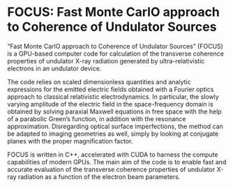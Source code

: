 # FOCUS: Fast Monte CarlO approach to Coherence of Undulator Sources

“Fast Monte CarlO approach to Coherence of Undulator Sources” (FOCUS) is a GPU-based computer code for calculation of the transverse coherence properties of undulator X-ray radiation generated by ultra-relativistic electrons in an undulator device.

The code relies on scaled dimensionless quantities and analytic expressions for the emitted electric fields obtained with a Fourier optics approach to classical relativistic electrodynamics. In particular, the slowly varying amplitude of the electric field in the space-frequency domain is obtained by solving paraxial Maxwell equations in free space with the help of a parabolic Green’s function, in addition with the resonance approximation. Disregarding optical surface imperfections, the method can be adapted to imaging geometries as well, simply by looking at conjugate planes with the proper magnification factor.

FOCUS is written in C++, accelerated with CUDA to harness the compute capabilities of modern GPUs. The main aim of the code is to enable fast and accurate evaluation of the transverse coherence properties of undulator X-ray radiation as a function of the electron beam parameters.

